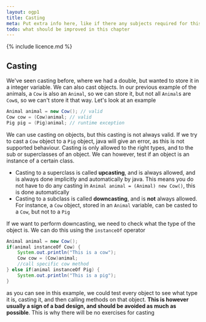 ```yaml
---
layout: ogp1
title: Casting
meta: Put extra info here, like if there any subjects required for this subject
todo: what should be improved in this chapter
---
```

{% include licence.md %}

## Casting

We've seen casting before, where we had a double, but wanted to store it in a integer variable. We can also cast objects. In our previous example of the animals, a `Cow` is also an `Animal`, so we can store it, but not all `Animal`s are `Cow`s, so we can't store it that way. Let's look at an example

```java
Animal animal = new Cow(); // valid
Cow cow = (Cow)animal; // valid
Pig pig = (Pig)animal; // runtime exception
```

We can use casting on objects, but this casting is not always valid. If we try to cast a `Cow` object to a `Pig` object, java will give an error, as this is not supported behaviour.
Casting is only allowed to the right types, and to the sub or superclasses of an object. We can however, test if an object is an instance of a certain class.

- Casting to a superclass is called **upcasting**, and is always allowed, and is always done implicitly and automatically by java. This means you do not have to do any casting in `Animal animal = (Animal) new Cow()`, this is done automatically
- Casting to a subclass is called **downcasting**, and is **not** always allowed. For instance, a `Cow` object, stored in an `Animal` variable, can be casted to a `Cow`, but not to a `Pig`

If we want to perform downcasting, we need to check what the type of the object is. We can do this using the `instanceOf` operator

```java
Animal animal = new Cow();
if(animal instanceOf Cow) {
    System.out.println("This is a cow");
    Cow cow = (Cow)animal;
    //call specific cow method
} else if(animal instanceOf Pig) {
    System.out.println("This is a pig");
}
```

as you can see in this example, we could test every object to see what type it is, casting it, and then calling methods on that object. **This is however usually a sign of a bad design, and should be avoided as much as possible**. This is why there will be no exercises for casting
